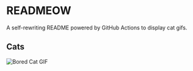 # READMEOW

A self-rewriting README powered by GitHub Actions to display cat gifs.

## Cats

![Bored Cat GIF](https://media0.giphy.com/media/v1.Y2lkPTlhY2QwMmRhcTBidmhxM2xuaXVlbWNmYmMzd3NyMnEzMWJxbGlkZWw1ODB1ZHR4MCZlcD12MV9naWZzX3NlYXJjaCZjdD1n/mlvseq9yvZhba/200.gif)
